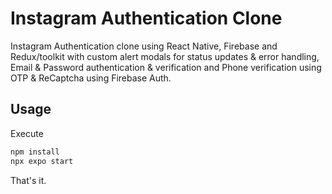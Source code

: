 # Instagram Authentication Clone

Instagram Authentication clone using React Native, Firebase and Redux/toolkit with custom alert modals for status updates & error handling, Email & Password authentication & verification and Phone verification using OTP & ReCaptcha using Firebase Auth.

## Usage

Execute

```bash
npm install
npx expo start
```

That's it.